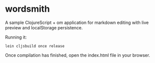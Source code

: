 # wordsmith

A sample ClojureScript + om application for markdown editing with live preview and localStorage persistence.

Running it:

~~~
lein cljsbuild once release
~~~

Once compilation has finished, open the index.html file in your browser.

[live]: http://wordsmith.variadic.me/
